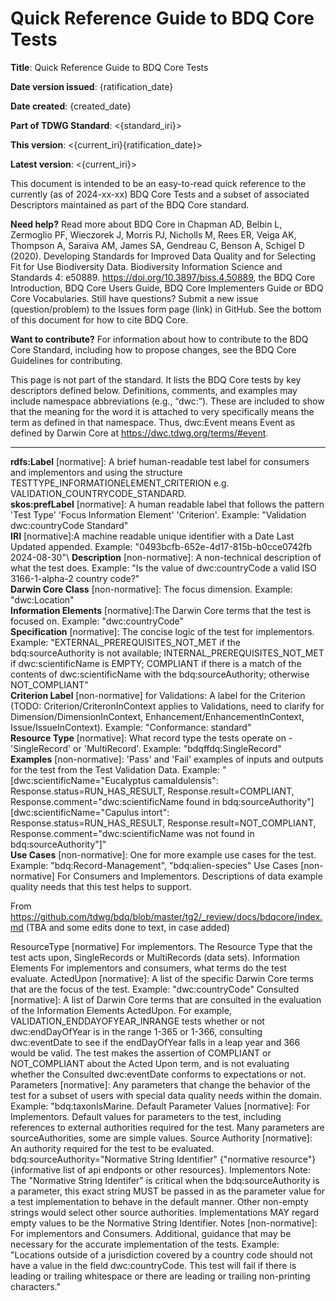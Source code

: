 # Quick Reference Guide to BDQ Core Tests

**Title**: Quick Reference Guide to BDQ Core Tests

**Date version issued**: {ratification_date}

**Date created**: {created_date}

**Part of TDWG Standard**: <{standard_iri}>

**This version**: <{current_iri}{ratification_date}>

**Latest version**: <{current_iri}>

This document is intended to be an easy-to-read quick reference to the currently (as of 2024-xx-xx) BDQ Core Tests and a subset of associated Descriptors maintained as part of the BDQ Core standard.

**Need help?** Read more about BDQ Core in Chapman AD, Belbin L, Zermoglio PF, Wieczorek J, Morris PJ, Nicholls M, Rees ER, Veiga AK, Thompson A, Saraiva AM, James SA, Gendreau C, Benson A, Schigel D (2020). Developing Standards for Improved Data Quality and for Selecting Fit for Use Biodiversity Data. Biodiversity Information Science and Standards 4: e50889. https://doi.org/10.3897/biss.4.50889, the BDQ Core Introduction, BDQ Core Users Guide, BDQ Core Implementers Guide or BDQ Core Vocabularies. Still have questions? Submit a new issue (question/problem) to the Issues form page (link) in GitHub. See the bottom of this document for how to cite BDQ Core.

**Want to contribute?** For information about how to contribute to the BDQ Core Standard, including how to propose changes, see the BDQ Core Guidelines for contributing.

This page is not part of the standard. It lists the BDQ Core tests by key descriptors defined below. Definitions, comments, and examples may include namespace abbreviations (e.g., “dwc:”). These are included to show that the meaning for the word it is attached to very specifically means the term as defined in that namespace. Thus, dwc:Event means Event as defined by Darwin Core at https://dwc.tdwg.org/terms/#event.

---

**rdfs:Label** [normative]: A brief human-readable test label for consumers and implementors and using the structure TESTTYPE_INFORMATIONELEMENT_CRITERION e.g. VALIDATION_COUNTRYCODE_STANDARD.\
**skos:prefLabel** [normative]: A human readable label that follows the pattern 'Test Type' 'Focus Information Element' 'Criterion'. Example: "Validation dwc:countryCode Standard"\
**IRI** [normative]:A machine readable unique identifier with a Date Last Updated appended. Example: "0493bcfb-652e-4d17-815b-b0cce0742fb 2024-08-30"\ 
**Description** [non-normative]: A non-technical description of what the test does. Example: "Is the value of dwc:countryCode a valid ISO 3166-1-alpha-2 country code?"\
**Darwin Core Class** [non-normative]: The focus dimension. Example: "dwc:Location"\
**Information Elements** [normative]:The Darwin Core terms that the test is focused on. Example: "dwc:countryCode"\
**Specification** [normative]: The concise logic of the test for implementors. Example: "EXTERNAL_PREREQUISITES_NOT_MET if the bdq:sourceAuthority is not available; INTERNAL_PREREQUISITES_NOT_MET if dwc:scientificName is EMPTY; COMPLIANT if there is a match of the contents of dwc:scientificName with the bdq:sourceAuthority; otherwise NOT_COMPLIANT"\
**Criterion Label** [non-normative] for Validations:  A label for the Criterion (TODO: Criterion/CriteronInContext applies to Validations, need to clarify for Dimension/DimensionInContext, Enhancement/EnhancementInContext, Issue/IssueInContext). Example: "Conformance: standard"\
**Resource Type** [normative]: What record type the tests operate on - 'SingleRecord' or 'MultiRecord'. Example: "bdqffdq:SingleRecord"\
**Examples** [non-normative]: 'Pass' and 'Fail' examples of inputs and outputs for the test from the Test Validation Data. Example: "[dwc:scientificName="Eucalyptus camaldulensis": Response.status=RUN_HAS_RESULT, Response.result=COMPLIANT, Response.comment="dwc:scientificName found in bdq:sourceAuthority"]
[dwc:scientificName="Capulus intort": Response.status=RUN_HAS_RESULT, Response.result=NOT_COMPLIANT, Response.comment="dwc:scientificName was not found in bdq:sourceAuthority"]"\
**Use Cases** [non-normative]: One for more example use cases for the test. Example: "bdq:Record-Management", "bdq:alien-species"
Use Cases [non-normative] For Consumers and Implementors. Descriptions of data example quality needs that this test helps to support.

From https://github.com/tdwg/bdq/blob/master/tg2/_review/docs/bdqcore/index.md (TBA and some edits done to text, in case added)

ResourceType [normative] For implementors. The Resource Type that the test acts upon, SingleRecords or MultiRecords (data sets).
Information Elements For implementors and consumers, what terms do the test evaluate.
ActedUpon [normative]: A list of the specific Darwin Core terms that are the focus of the test. Example: "dwc:countryCode"
Consulted [normative]: A list of Darwin Core terms that are consulted in the evaluation of the Information Elements ActedUpon. For example, VALIDATION_ENDDAYOFYEAR_INRANGE tests whether or not dwc:endDayOfYear is in the range 1-365 or 1-366, consulting dwc:eventDate to see if the endDayOfYear falls in a leap year and 366 would be valid. The test makes the assertion of COMPLIANT or NOT_COMPLIANT about the Acted Upon term, and is not evaluating whether the Consulted dwc:eventDate conforms to expectations or not.
Parameters [normative]: Any parameters that change the behavior of the test for a subset of users with special data quality needs within the domain. Example: "bdq:taxonIsMarine.
Default Parameter Values [normative]: For Implementors. Default values for parameters to the test, including references to external authorities required for the test. Many parameters are sourceAuthorities, some are simple values.
Source Authority [normative]: An authority required for the test to be evaluated.  bdq:sourceAuthority="Normative String Identifier" {"normative resource"} {informative list of api endponts or other resources}.
Implementors Note: The "Normative String Identifer" is critical when the bdq:sourceAuthority is a parameter, this exact string MUST be passed in as the parameter value for a test implementation to behave in the default manner. Other non-empty strings would select other source authorities. Implementations MAY regard empty values to be the Normative String Identifier.
Notes [non-normative]: For implementors and Consumers. Additional, guidance that may be necessary for the accurate implementation of the tests. Example: "Locations outside of a jurisdiction covered by a country code should not have a value in the field dwc:countryCode. This test will fail if there is leading or trailing whitespace or there are leading or trailing non-printing characters."
